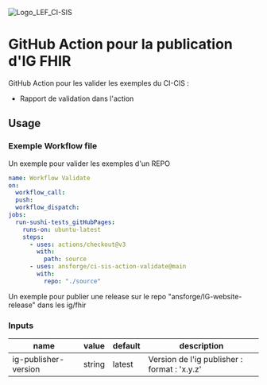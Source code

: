 ![Logo_LEF_CI-SIS](https://user-images.githubusercontent.com/48218773/227532484-eff82649-4e42-49c6-966a-dc3ea78cf59c.png)

# GitHub Action pour la publication d'IG FHIR

GitHub Action pour les valider les exemples du CI-CIS : 
  - Rapport de validation dans l'action


## Usage

### Exemple Workflow file

Un exemple pour valider les exemples d'un REPO

```yaml
name: Workflow Validate
on:
  workflow_call:
  push:
  workflow_dispatch:
jobs:
  run-sushi-tests_gitHubPages:
    runs-on: ubuntu-latest
    steps:
      - uses: actions/checkout@v3
        with:    
          path: source
      - uses: ansforge/ci-sis-action-validate@main
        with:      
          repo: "./source"   
```
Un exemple pour publier une release sur le repo "ansforge/IG-website-release" dans les ig/fhir


### Inputs

| name               | value   | default               | description                                                                                                                                                                                                                                                                                                     |
|--------------------|---------|-----------------------|-----------------------------------------------------------------------------------------------------------------------------------------------------------------------------------------------------------------------------------------------------------------------------------------------------------------|
| ig-publisher-version       | string  |latest  | Version de l'ig publisher : format : 'x.y.z' |




